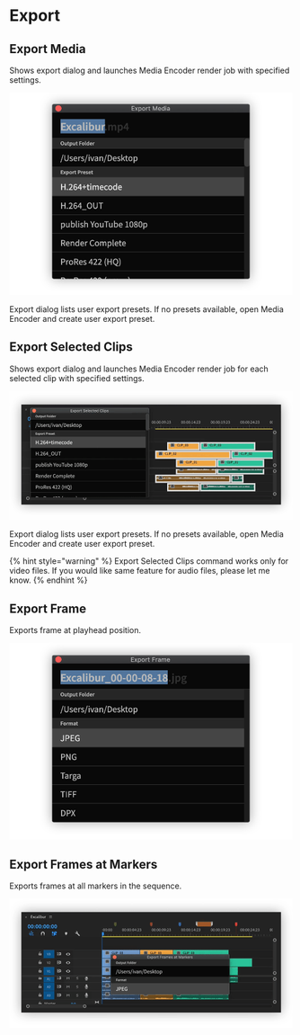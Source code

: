 # Export

## Export Media

Shows export dialog and launches Media Encoder render job with specified settings.

![](../../../.gitbook/assets/export_01_media.jpg)

Export dialog lists user export presets. If no presets available, open Media Encoder and create user export preset.

## Export Selected Clips

Shows export dialog and launches Media Encoder render job for each selected clip with specified settings.

![](../../../.gitbook/assets/export_02_selected_clips.gif)

Export dialog lists user export presets. If no presets available, open Media Encoder and create user export preset.

{% hint style="warning" %}
Export Selected Clips command works only for video files. If you would like same feature for audio files, please let me know.
{% endhint %}

## Export Frame

Exports frame at playhead position.

![](../../../.gitbook/assets/export_03_frame.jpg)

## Export Frames at Markers

Exports frames at all markers in the sequence.

![](../../../.gitbook/assets/export_04_frames_markers.gif)

